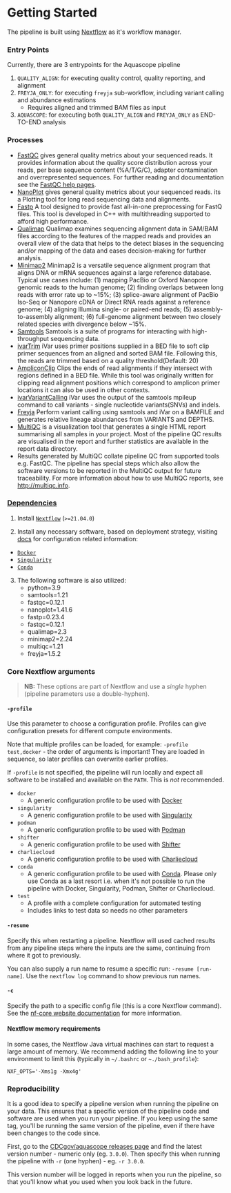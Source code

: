 # Getting Started

The pipeline is built using [Nextflow](https://www.nextflow.io/) as it's workflow manager.

### Entry Points

Currently, there are 3 entrypoints for the Aquascope pipeline

1. `QUALITY_ALIGN`: for executing quality control, quality reporting, and alignment
2. `FREYJA_ONLY`: for executing `freyja` sub-workflow, including variant calling and abundance estimations
    - Requires aligned and trimmed BAM files as input
4. `AQUASCOPE`: for executing both `QUALITY_ALIGN` and `FREYJA_ONLY` as END-TO-END analysis

### Processes

- [FastQC](http://www.bioinformatics.babraham.ac.uk/projects/fastqc/) gives general quality metrics about your sequenced reads. It provides information about the quality score distribution across your reads, per base sequence content (%A/T/G/C), adapter contamination and overrepresented sequences. For further reading and documentation see the [FastQC help pages](http://www.bioinformatics.babraham.ac.uk/projects/fastqc/Help/).
- [NanoPlot](https://github.com/wdecoster/NanoPlot) gives general quality metrics about your sequenced reads. its a Plotting tool for long read sequencing data and alignments.
- [Fastp](https://github.com/OpenGene/fastp) A tool designed to provide fast all-in-one preprocessing for FastQ files. This tool is developed in C++ with multithreading supported to afford high performance.
- [Qualimap](http://qualimap.conesalab.org/) Qualimap examines sequencing alignment data in SAM/BAM files according to the features of the mapped reads and provides an overall view of the data that helps to the detect biases in the sequencing and/or mapping of the data and eases decision-making for further analysis.
- [Minimap2](https://github.com/lh3/minimap2) Minimap2 is a versatile sequence alignment program that aligns DNA or mRNA sequences against a large reference database. Typical use cases include: (1) mapping PacBio or Oxford Nanopore genomic reads to the human genome; (2) finding overlaps between long reads with error rate up to ~15%; (3) splice-aware alignment of PacBio Iso-Seq or Nanopore cDNA or Direct RNA reads against a reference genome; (4) aligning Illumina single- or paired-end reads; (5) assembly-to-assembly alignment; (6) full-genome alignment between two closely related species with divergence below ~15%.
- [Samtools](http://www.htslib.org/) Samtools is a suite of programs for interacting with high-throughput sequencing data.
- [ivarTrim](https://andersen-lab.github.io/ivar/html/manualpage.html) iVar uses primer positions supplied in a BED file to soft clip primer sequences from an aligned and sorted BAM file. Following this, the reads are trimmed based on a quality threshold(Default: 20)
- [AmpliconClip](http://www.htslib.org/doc/samtools-ampliconclip.html) Clips the ends of read alignments if they intersect with regions defined in a BED file. While this tool was originally written for clipping read alignment positions which correspond to amplicon primer locations it can also be used in other contexts. 
- [ivarVariantCalling](https://andersen-lab.github.io/ivar/html/manualpage.html) iVar uses the output of the samtools mpileup command to call variants - single nucleotide variants(SNVs) and indels.
- [Freyja](https://github.com/andersen-lab/Freyja) Perform variant calling using samtools and iVar on a BAMFILE and generates relative lineage abundances from VARIANTS and DEPTHS.
- [MultiQC](http://multiqc.info) is a visualization tool that generates a single HTML report summarising all samples in your project. Most of the pipeline QC results are visualised in the report and further statistics are available in the report data directory.
- Results generated by MultiQC collate pipeline QC from supported tools e.g. FastQC. The pipeline has special steps which also allow the software versions to be reported in the MultiQC output for future traceability. For more information about how to use MultiQC reports, see <http://multiqc.info>.

### [Dependencies](#dependencies)
1. Install [`Nextflow`](https://www.nextflow.io/docs/latest/getstarted.html#installation) (`>=21.04.0`)

2. Install any necessary software, based on deployment strategy, visiting [docs](https://nf-co.re/usage/configuration#basic-configuration-profiles) for configuration related information: 

- [`Docker`](https://docs.docker.com/engine/installation/)
- [`Singularity`](https://www.sylabs.io/guides/3.0/user-guide/)
- [`Conda`](https://conda.io/miniconda.html) 

3. The following software is also utilized:
    - python=3.9
    - samtools=1.21
    - fastqc=0.12.1
    - nanoplot=1.41.6
    - fastp=0.23.4
    - fastqc=0.12.1
    - qualimap=2.3
    - minimap2=2.24
    - multiqc=1.21
    - freyja=1.5.2

### Core Nextflow arguments

> **NB:** These options are part of Nextflow and use a _single_ hyphen (pipeline parameters use a double-hyphen).

#### `-profile`

Use this parameter to choose a configuration profile. Profiles can give configuration presets for different compute environments.

Note that multiple profiles can be loaded, for example: `-profile test,docker` - the order of arguments is important!
They are loaded in sequence, so later profiles can overwrite earlier profiles.

If `-profile` is not specified, the pipeline will run locally and expect all software to be installed and available on the `PATH`. This is _not_ recommended.

* `docker`
    * A generic configuration profile to be used with [Docker](https://docker.com/)
* `singularity`
    * A generic configuration profile to be used with [Singularity](https://sylabs.io/docs/)
* `podman`
    * A generic configuration profile to be used with [Podman](https://podman.io/)
* `shifter`
    * A generic configuration profile to be used with [Shifter](https://nersc.gitlab.io/development/shifter/how-to-use/)
* `charliecloud`
    * A generic configuration profile to be used with [Charliecloud](https://hpc.github.io/charliecloud/)
* `conda`
    * A generic configuration profile to be used with [Conda](https://conda.io/docs/). Please only use Conda as a last resort i.e. when it's not possible to run the pipeline with Docker, Singularity, Podman, Shifter or Charliecloud.
* `test`
    * A profile with a complete configuration for automated testing
    * Includes links to test data so needs no other parameters

#### `-resume`

Specify this when restarting a pipeline. Nextflow will used cached results from any pipeline steps where the inputs are the same, continuing from where it got to previously.

You can also supply a run name to resume a specific run: `-resume [run-name]`. Use the `nextflow log` command to show previous run names.

#### `-c`

Specify the path to a specific config file (this is a core Nextflow command). See the [nf-core website documentation](https://nf-co.re/usage/configuration) for more information.

#### Nextflow memory requirements

In some cases, the Nextflow Java virtual machines can start to request a large amount of memory.
We recommend adding the following line to your environment to limit this (typically in `~/.bashrc` or `~./bash_profile`):

```console
NXF_OPTS='-Xms1g -Xmx4g'
```

### Reproducibility

It is a good idea to specify a pipeline version when running the pipeline on your data. This ensures that a specific version of the pipeline code and software are used when you run your pipeline. If you keep using the same tag, you'll be running the same version of the pipeline, even if there have been changes to the code since.

First, go to the [CDCgov/aquascope releases page](https://github.com/CDCgov/aquascope/releases/) and find the latest version number - numeric only (eg. `3.0.0`). Then specify this when running the pipeline with `-r` (one hyphen) - eg. `-r 3.0.0`.

This version number will be logged in reports when you run the pipeline, so that you'll know what you used when you look back in the future.